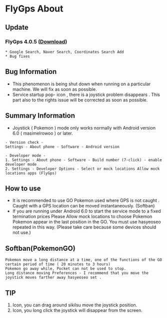# FlyGps About

## Update
### FlyGps 4.0.5 ([Download](https://github.com/SamBoKing/Secret/raw/master/FlyGps_4.0.5.apk))
```
* Google Search, Naver Search, Coordinates Search Add
* Bug fixes
```

## Bug Information
* This phenomenon is being shut down when running on a particular machine. We will fix as soon as possible.
* Service startup pop- icon , there is a joystick problem disappears . This part also to the rights issue will be corrected as soon as possible.

## Summary Information
* Joystick ( Pokemon ) mode only works normally with Android version 6.0 ( masimelrowoo ) or later.
```
- Version check -
Settings - About phone - Software - Android version

- Developer mode -
1. Settings - About phone - Software - Build number (7-click) - enable developer mode
2. Settings - Developer Options - Select or mock locations Allow mock locations apps (FlyGps)
```

## How to use
* It is recommended to use GO Pokemon used where GPS is not caught . Caught with a GPS location can be moved instantaneously. (Softban)
* If you are running under Android 6.0 to start the service mode to a fixed termination prices Please Allow mock locations to choose Pokemon Pokemon appear in the last position in the GO. You must use hasyeoseo repeated in this way. (Please take care because some devices should not use.)

## Softban(PokemonGO)
```
Pokemon move a long distance at a time, one of the functions of the GO certain period of time ( 20 minutes to 3 hours) 
Pokemon go away while, Pocket can not be used to stop.
Long distance moving Preferences - I recommend that you move the joystick moves farther away hasyeoseo set .
```

## TIP
1. Icon, you can drag around sikilsu move the joystick position.
2. Icon, you long click the joystick will disappear from the screen.
